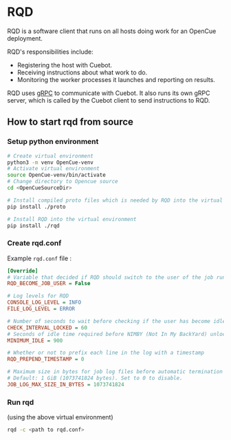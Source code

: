 # RQD

RQD is a software client that runs on all hosts doing work for an OpenCue deployment.

RQD's responsibilities include:

- Registering the host with Cuebot.
- Receiving instructions about what work to do.
- Monitoring the worker processes it launches and reporting on results.

RQD uses [gRPC](https://grpc.io/) to communicate with Cuebot. It also runs its own gRPC server, which is called by the Cuebot client to send instructions to RQD.

## How to start rqd from source

### Setup python environment
```bash
# Create virtual environment
python3 -m venv OpenCue-venv
# Activate virtual environment
source OpenCue-venv/bin/activate
# Change directory to Opencue source
cd <OpenCueSourceDir>

# Install compiled proto files which is needed by RQD into the virtual environment
pip install ./proto

# Install RQD into the virtual environment
pip install ./rqd
```

### Create rqd.conf
Example `rqd.conf` file :

```ini
[Override]
# Variable that decided if RQD should switch to the user of the job running. Requires root
RQD_BECOME_JOB_USER = False

# Log levels for RQD
CONSOLE_LOG_LEVEL = INFO
FILE_LOG_LEVEL = ERROR

# Number of seconds to wait before checking if the user has become idle.
CHECK_INTERVAL_LOCKED = 60
# Seconds of idle time required before NIMBY (Not In My BackYard) unlocks.
MINIMUM_IDLE = 900

# Whether or not to prefix each line in the log with a timestamp
RQD_PREPEND_TIMESTAMP = 0

# Maximum size in bytes for job log files before automatic termination
# Default: 1 GiB (1073741824 bytes). Set to 0 to disable.
JOB_LOG_MAX_SIZE_IN_BYTES = 1073741824
```

### Run rqd
(using the above virtual environment)
```bash
rqd -c <path to rqd.conf>
```
